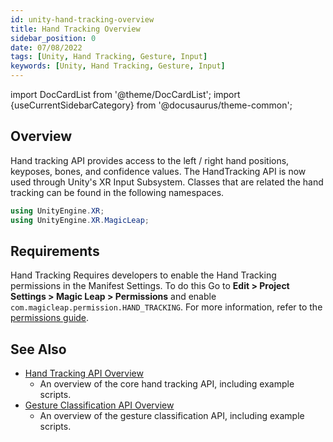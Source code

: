 ```yaml
---
id: unity-hand-tracking-overview
title: Hand Tracking Overview
sidebar_position: 0
date: 07/08/2022
tags: [Unity, Hand Tracking, Gesture, Input]
keywords: [Unity, Hand Tracking, Gesture, Input]
---
```

import DocCardList from '@theme/DocCardList';
import {useCurrentSidebarCategory} from '@docusaurus/theme-common';

## Overview

Hand tracking API provides access to the left / right hand positions, keyposes, bones, and confidence values. The HandTracking API is now used through Unity's XR Input Subsystem. Classes that are related the hand tracking can be found in the following namespaces.

```csharp
using UnityEngine.XR;
using UnityEngine.XR.MagicLeap;
```

## Requirements

Hand Tracking Requires developers to enable the Hand Tracking permissions in the Manifest Settings. To do this Go to **Edit > Project Settings > Magic Leap > Permissions** and enable `com.magicleap.permission.HAND_TRACKING`. For more information, refer to the [permissions guide](/versioned_docs/version-22-May-2023/guides/unity/permissions/declaring-permissions.md).

## See Also

- [Hand Tracking API Overview](/versioned_docs/version-22-May-2023/guides/unity/input/hand-tracking/unity-hand-tracking-api.md)
  - An overview of the core hand tracking API, including example scripts.
- [Gesture Classification API Overview](docs/guides/unity/input/gesture-classification/unity-gesture-classification-overview.md)
  - An overview of the gesture classification API, including example scripts.

<DocCardList items={useCurrentSidebarCategory().items}/>

